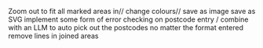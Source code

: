 Zoom out to fit all marked areas in//
change colours//
save as image
save as SVG
implement some form of error checking on postcode entry / combine with an LLM to auto pick out the postcodes no matter the format entered
remove lines in joined areas 
